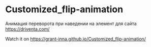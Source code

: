 # Customized_flip-animation
Анимация переворота при наведении на элемент для сайта https://driventa.com/

Watch it on https://grant-inna.github.io/Customized_flip-animation/
